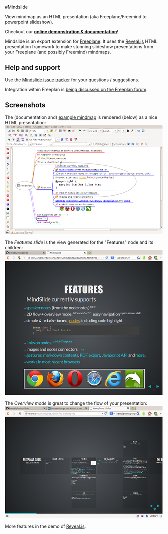 #Mindslide

View mindmap as an HTML presentation (aka Freeplane/Freemind to powerpoint slideshow).

Checkout our **[online demonstration & documentation](http://berteh.github.io/mindslide/)**!


Mindslide is an export extension for [Freeplane](http://sourceforge.net/projects/freeplane). It uses the [Reveal.js](http://lab.hakim.se/reveal-js/) HTML presentation framework to make stunning slideshow presentations from your Freeplane (and possibly Freemind) mindmaps.



## Help and support

Use the [Mindslide issue tracker](https://github.com/berteh/mindslide/issues) for your questions / suggestions.

Integration within Freeplan is [being discussed on the Freeplan forum](https://sourceforge.net/apps/phpbb/freeplane/viewtopic.php?f=1&t=750&p=3712#p3708).


## Screenshots

The (documentation and) [example mindmap](doc/MindSlide-Export.mm) is rendered (below) as a nice HTML presentation: ![example mindmap](doc/assets/mindmap-slide-export-demo.png "Example and documentation MindMap in Freeplane") 

The *Features slide* is the view generated for the "Features" node and its children:
![Features slide](doc/assets/mindslide1-features.png "mindslide for Features node (automatic)")

The *Overview mode* is great to change the flow of your presentation:
![Overview mode](doc/assets/mindslide2-overview.png "overview mode for 2D navigation in your HTML presentation")

More features in the demo of [Reveal.js](http://lab.hakim.se/reveal-js/).